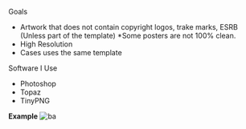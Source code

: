 
Goals
 - Artwork that does not contain copyright logos, trake marks, ESRB (Unless part of the template) *Some posters are not 100% clean.
 - High Resolution
 - Cases uses the same template

Software I Use
- Photoshop
- Topaz
- TinyPNG

**Example**
![ba](https://github.com/ShadowWhisperer/GameArt/assets/61057625/59a2ede3-5f89-4432-bed1-b96a1c0d4494)

